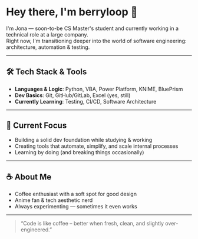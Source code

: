 # Hey there, I'm berryloop 👋

I'm Jona — soon-to-be CS Master's student and currently working in a technical role at a large company.  
Right now, I'm transitioning deeper into the world of software engineering: architecture, automation & testing.

---

## 🛠️ Tech Stack & Tools
- **Languages & Logic**: Python, VBA, Power Platform, KNIME, BluePrism  
- **Dev Basics**: Git, GitHub/GitLab, Excel (yes, still)  
- **Currently Learning**: Testing, CI/CD, Software Architecture  

---

## 🎯 Current Focus
- Building a solid dev foundation while studying & working  
- Creating tools that automate, simplify, and scale internal processes  
- Learning by doing (and breaking things occasionally)  

---

## ☕ About Me
- Coffee enthusiast with a soft spot for good design
- Anime fan & tech aesthetic nerd    
- Always experimenting — sometimes it even works

---

> “Code is like coffee – better when fresh, clean, and slightly over-engineered.”  

<!-- Optional: GitHub Stats (can be removed or customized) -->
<!--
![berryloop's GitHub stats](https://github-readme-stats.vercel.app/api?username=berryloop&show_icons=true&theme=default&hide_title=true)
-->

